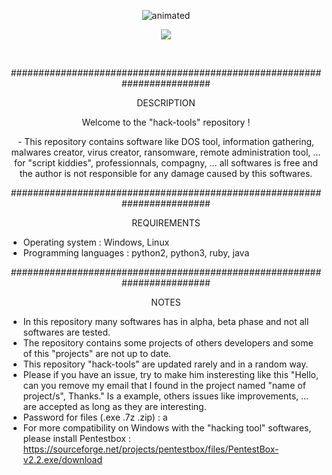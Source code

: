 <p align="center">
  <img src="https://i.giphy.com/media/2Y0ecuTsnAvZK/200.gif" alt="animated" />
</p>
<p align="center">
  <img src="https://img.hebus.com/hebus_2013/02/13/preview/1360720696_97766.jpg" />
</p>
&nbsp;
&nbsp;
<p align="center">
########################################################################
<p align="center">
DESCRIPTION
<p align="center">
Welcome to the "hack-tools" repository !
<p align="center">
- This repository contains software like DOS tool, information gathering, malwares creator, virus creator, ransomware, remote administration tool, ... for "script kiddies", professionnals, compagny, ... all softwares is free and the author is not responsible for any damage caused by this softwares.

<p align="center">
########################################################################
<p align="center">
REQUIREMENTS

- Operating system : Windows, Linux
- Programming languages : python2, python3, ruby, java

<p align="center">
########################################################################

<p align="center">
NOTES

- In this repository many softwares has in alpha, beta phase and not all softwares are tested. 
- The repository contains some projects of others developers and some of this "projects" are not up to date.
- This repository "hack-tools" are updated rarely and in a random way. 
- Please if you have an issue, try to make him insteresting like this "Hello, can you remove my email that I found in the project named "name of project/s", Thanks." Is a example, others issues like improvements, ... are accepted as long as they are interesting.
- Password for files (.exe .7z .zip) : a
- For more compatibility on Windows with the "hacking tool" softwares,  please install Pentestbox : 
https://sourceforge.net/projects/pentestbox/files/PentestBox-v2.2.exe/download
